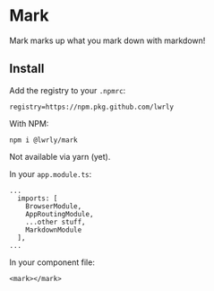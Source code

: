 Mark
====

Mark marks up what you mark down with markdown!

## Install

Add the registry to your `.npmrc`:
```
registry=https://npm.pkg.github.com/lwrly
```

With NPM:
```
npm i @lwrly/mark
```

Not available via yarn (yet).

In your `app.module.ts`:
```
...
  imports: [
    BrowserModule,
    AppRoutingModule,
    ...other stuff,
    MarkdownModule
  ],
...
```

In your component file:
```
<mark></mark>
```